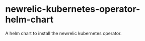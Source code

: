 # newrelic-kubernetes-operator-helm-chart
A helm chart to install the newrelic kubernetes operator.
